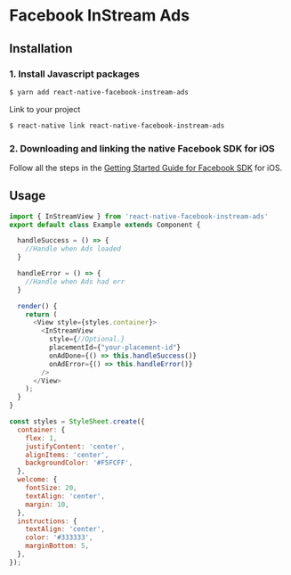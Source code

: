 # Facebook InStream Ads
## Installation
### 1. Install Javascript packages

```bash
$ yarn add react-native-facebook-instream-ads
```

Link to your project

```bash
$ react-native link react-native-facebook-instream-ads
```

### 2. Downloading and linking the native Facebook SDK for iOS
Follow all the steps in the [Getting Started Guide for Facebook SDK](https://developers.facebook.com/docs/ios/getting-started) for iOS.


## Usage
```javascript
import { InStreamView } from 'react-native-facebook-instream-ads'
export default class Example extends Component {

  handleSuccess = () => {
    //Handle when Ads loaded
  }

  handleError = () => {
    //Handle when Ads had err
  }

  render() {
    return (
      <View style={styles.container}>
        <InStreamView
          style={//Optional.}
          placementId={"your-placement-id"}
          onAdDone={() => this.handleSuccess()}
          onAdError={() => this.handleError()}
        />
      </View>
    );
  }
}

const styles = StyleSheet.create({
  container: {
    flex: 1,
    justifyContent: 'center',
    alignItems: 'center',
    backgroundColor: '#F5FCFF',
  },
  welcome: {
    fontSize: 20,
    textAlign: 'center',
    margin: 10,
  },
  instructions: {
    textAlign: 'center',
    color: '#333333',
    marginBottom: 5,
  },
});
```
